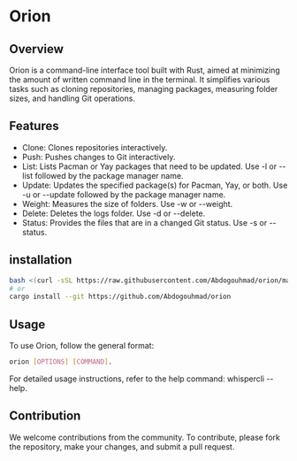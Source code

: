 # Orion
## Overview

Orion is a command-line interface tool built with Rust,
aimed at minimizing the amount of written command line in the terminal.
It simplifies various tasks such as cloning repositories,
managing packages, measuring folder sizes, and handling Git operations.

## Features

- Clone: Clones repositories interactively.
- Push: Pushes changes to Git interactively.
- List: Lists Pacman or Yay packages that need to be updated. Use -l or --list followed by the package manager name.
- Update: Updates the specified package(s) for Pacman, Yay, or both. Use -u or --update followed by the package manager name.
- Weight: Measures the size of folders. Use -w or --weight.
- Delete: Deletes the logs folder. Use -d or --delete.
- Status: Provides the files that are in a changed Git status. Use -s or --status.

## installation

```bash
bash <(curl -sSL https://raw.githubusercontent.com/Abdogouhmad/orion/main/install.sh)
# or
cargo install --git https://github.com/Abdogouhmad/orion
```

## Usage

To use Orion, follow the general format:

```bash
orion [OPTIONS] [COMMAND].
```

For detailed usage instructions, refer to the help command: whispercli --help.

## Contribution

We welcome contributions from the community. To contribute, please fork the repository,
make your changes, and submit a pull request.
